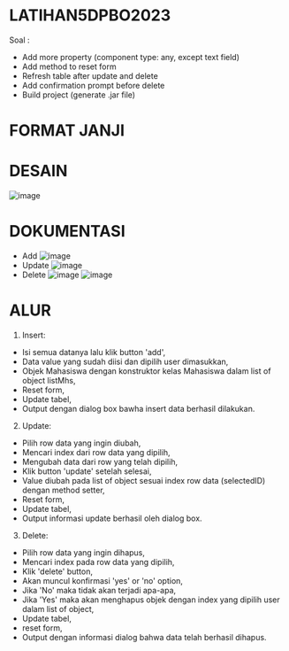 # LATIHAN5DPBO2023
Soal :
- Add more property (component type: any, except text field)
- Add method to reset form
- Refresh table after update and delete
- Add confirmation prompt before delete
- Build project (generate .jar file)

# FORMAT JANJI

# DESAIN
![image](https://user-images.githubusercontent.com/101118033/227774525-c17a2ffd-a1f5-4901-90b0-0f2bf9c57423.png)

# DOKUMENTASI
- Add
![image](https://user-images.githubusercontent.com/101118033/227774565-ab14ec40-926d-4436-97d9-459ca553e85b.png)
- Update
![image](https://user-images.githubusercontent.com/101118033/227774586-65544745-be07-476e-917a-089cf506fe85.png)
- Delete
![image](https://user-images.githubusercontent.com/101118033/227774609-c79e63a4-b7ff-4daa-b6c9-c0f7cc7c5556.png)
![image](https://user-images.githubusercontent.com/101118033/227774615-c832172a-af33-4dad-b830-894a8e861a49.png)

# ALUR
1. Insert:
- Isi semua datanya lalu klik button 'add',
- Data value yang sudah diisi dan dipilih user dimasukkan,
- Objek Mahasiswa dengan konstruktor kelas Mahasiswa dalam list of object listMhs,
- Reset form,
- Update tabel,
- Output dengan dialog box bawha insert data berhasil dilakukan.

2. Update:
- Pilih row data yang ingin diubah,
- Mencari index dari row data yang dipilih,
- Mengubah data dari row yang telah dipilih,
- Klik button 'update' setelah selesai,
- Value diubah pada list of object sesuai index row data (selectedID) dengan method setter,
- Reset form,
- Update tabel,
- Output informasi update berhasil oleh dialog box.

3. Delete:
- Pilih row data yang ingin dihapus,
- Mencari index pada row data yang dipilih,
- Klik 'delete' button,
- Akan muncul konfirmasi 'yes' or 'no' option,
- Jika 'No' maka tidak akan terjadi apa-apa,
- Jika 'Yes' maka akan menghapus objek dengan index yang dipilih user dalam list of object,
- Update tabel,
- reset form,
- Output dengan informasi dialog bahwa data telah berhasil dihapus.
